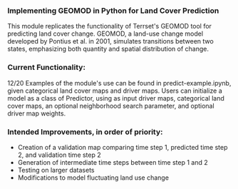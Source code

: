 ### Implementing GEOMOD in Python for Land Cover Prediction

This module replicates the functionality of Terrset's GEOMOD tool for predicting land cover change. GEOMOD, a land-use change model developed by Pontius et al. in 2001, simulates transitions between two states, emphasizing both quantity and spatial distribution of change.

### Current Functionality:

12/20
Examples of the module's use can be found in predict-example.ipynb, given categorical land cover maps and driver maps. Users can initialize a model as a class of Predictor, using as input driver maps, categorical land cover maps, an optional neighborhood search parameter, and optional driver map weights.

### Intended Improvements, in order of priority:

- Creation of a validation map comparing time step 1, predicted time step 2, and validation time step 2
- Generation of intermediate time steps between time step 1 and 2
- Testing on larger datasets
- Modifications to model fluctuating land use change
